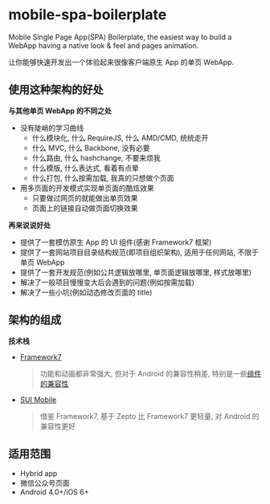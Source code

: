 # mobile-spa-boilerplate
Mobile Single Page App(SPA) Boilerplate, the easiest way to build a WebApp having a native look & feel and pages animation.

让你能够快速开发出一个体验起来很像客户端原生 App 的单页 WebApp.

## 使用这种架构的好处
**与其他单页 WebApp 的不同之处**
* 没有陡峭的学习曲线
    - 什么模块化, 什么 RequireJS, 什么 AMD/CMD, 统统走开
    - 什么 MVC, 什么 Backbone, 没有必要
    - 什么路由, 什么 hashchange, 不要来烦我
    - 什么模版, 什么表达式, 看着有点晕
    - 什么打包, 什么按需加载, 我真的只想做个页面
* 用多页面的开发模式实现单页面的酷炫效果
    - 只要做过网页的就能做出单页效果
    - 页面上的链接自动做页面切换效果

**再来说说好处**
* 提供了一套模仿原生 App 的 UI 组件(感谢 Framework7 框架)
* 提供了一套网站项目目录结构规范(即项目组织架构), 适用于任何网站, 不限于单页 WebApp
* 提供了一套开发规范(例如公共逻辑放哪里, 单页面逻辑放哪里, 样式放哪里)
* 解决了一般项目慢慢变大后会遇到的问题(例如按需加载)
* 解决了一些小坑(例如动态修改页面的 title)

## 架构的组成
**技术栈**
* [Framework7](http://framework7.io/)

  > 功能和动画都非常强大, 但对于 Android 的兼容性稍差, 特别是一些[组件的兼容性](https://github.com/sdc-fe/Framework7-Plus#compitable "Framework7 在安卓上的主要兼容性问题")
* [SUI Mobile](http://m.sui.taobao.org/ "出自阿里巴巴共享业务事业部UED团队")

  > 借鉴 Framework7, 基于 Zepto 比 Framework7 更轻量, 对 Android 的兼容性更好

## 适用范围
* Hybrid app
* 微信公众号页面
* Android 4.0+/iOS 6+